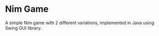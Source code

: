 # Nim Game
A simple Nim game with 2 different variations, implemented in Java using Swing GUI library.
